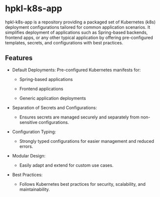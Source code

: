 # hpkl-k8s-app


hpkl-k8s-app is a repository providing a packaged set of Kubernetes (k8s) deployment configurations tailored for common application scenarios. It simplifies deployment of applications such as Spring-based backends, frontend apps, or any other typical application by offering pre-configured templates, secrets, and configurations with best practices.

## Features

* Default Deployments: Pre-configured Kubernetes manifests for:

    * Spring-based applications

    * Frontend applications

    * Generic application deployments

* Separation of Secrets and Configurations:

    * Ensures secrets are managed securely and separately from non-sensitive configurations.

* Configuration Typing:

    * Strongly typed configurations for easier management and reduced errors.

* Modular Design:

    * Easily adapt and extend for custom use cases.

* Best Practices:

    * Follows Kubernetes best practices for security, scalability, and maintainability.
